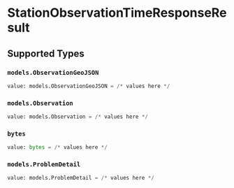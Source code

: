 # StationObservationTimeResponseResult


## Supported Types

### `models.ObservationGeoJSON`

```python
value: models.ObservationGeoJSON = /* values here */
```

### `models.Observation`

```python
value: models.Observation = /* values here */
```

### `bytes`

```python
value: bytes = /* values here */
```

### `models.ProblemDetail`

```python
value: models.ProblemDetail = /* values here */
```

